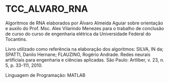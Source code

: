 # TCC_ALVARO_RNA

Algoritmos de RNA elaborados por Álvaro Almeida Aguiar sobre orientação e auxilo do Prof. Msc. Alex Vilarindo Menezes para o trabalho de conclusão de curso do curso de engenharia elétrica da Universidade Federal do Tocantins.

Livro utilizado como referência na elaboração dos algoritmos: SILVA, IN da; SPATTI, Danilo Hernane; FLAUZINO, Rogério Andrade. Redes neurais artificiais para engenharia e ciências aplicadas. São Paulo: Artliber, v. 23, n. 5, p. 33-111, 2010. 

Linguagem de Programação: MATLAB

